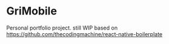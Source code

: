 # GriMobile

Personal portfolio project. still WIP based on https://github.com/thecodingmachine/react-native-boilerplate
